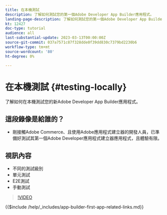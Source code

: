 ```yaml
---
title: 在本機測試
description: 了解如何測試您的第一個Adobe Developer App Builder應用程式。
landing-page-description: 了解如何測試您的第一個Adobe Developer App Builder應用程式。
kt: 12427
doc-type: tutorial
audience: all
last-substantial-update: 2023-03-13T00:00:00Z
source-git-commit: 037a7571c87f328dde0f39dd830c7379bd2230b6
workflow-type: tm+mt
source-wordcount: '80'
ht-degree: 0%

---
```



# 在本機測試 {#testing-locally}

了解如何在本機測試您的新Adobe Developer App Builder應用程式。

## 這段錄像是給誰的？

* 剛接觸Adobe Commerce、且使用Adobe應用程式建立器的開發人員，已準備好測試其第一個Adobe Developer應用程式建立器應用程式，且體驗有限。

## 視訊內容

* 不同的測試級別
* 單元測試
* E2E測試
* 手動測試

>[!VIDEO](https://video.tv.adobe.com/v/3416594)

{{$include /help/_includes/app-builder-first-app-related-links.md}}
